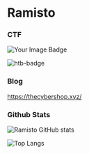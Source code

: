 # Ramisto

###  CTF

<img src="https://tryhackme-badges.s3.amazonaws.com/Ramisto.png" alt="Your Image Badge" />

![htb-badge](https://www.hackthebox.com/badge/image/1703369)

### Blog

https://thecybershop.xyz/

### Github Stats

![Ramisto GitHub stats](https://github-readme-stats.vercel.app/api?username=Ramisto&show=reviews,discussions_started,discussions_answered,prs_merged,prs_merged_percentage&show_icons=true&theme=dracula)

![Top Langs](https://github-readme-stats.vercel.app/api/top-langs/?username=Ramisto&layout=compact&theme=dracula)
